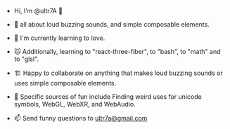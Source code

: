 + Hi, I’m @ultr7A 🌙
+ 📢 all about loud buzzing sounds, and simple composable elements.
+ 💞 I'm currently learning to love.
+ 🐱 Additionally, learning to "react-three-fiber", to "bash", to "math" and to "glsl".           
+ 🏗️ Happy to collaborate on anything that makes loud buzzing sounds or uses simple composable elements.
 
+ 🎠  Specific sources of fun include Finding weird uses for unicode symbols, WebGL, WebXR, and WebAudio. 
+ 📫 Send funny questions to ultr7a@gmail.com
